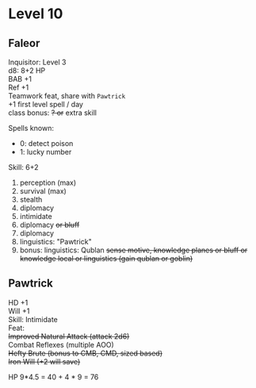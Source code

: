 # Level 10

## Faleor

Inquisitor: Level 3  
d8: 8+2 HP  
BAB +1  
Ref +1  
Teamwork feat, share with `Pawtrick`  
+1 first level spell / day  
class bonus: ~~? or~~ extra skill

Spells known:
- 0: detect poison
- 1: lucky number

Skill: 6+2
1. perception (max)
2. survival (max)
3. stealth
4. diplomacy 
5. intimidate
6. diplomacy ~~or bluff~~
7. diplomacy
8. linguistics: "Pawtrick"
9. bonus: linguistics: Qublan ~~sense motive, knowledge planes or bluff or knowledge local or linguistics (gain qublan or goblin)~~

## Pawtrick

HD +1  
Will +1  
Skill: Intimidate  
Feat:   
~~Improved Natural Attack (attack 2d6)~~  
Combat Reflexes (multiple AOO)  
~~Hefty Brute (bonus to CMB, CMD, sized based)~~  
~~Iron Will (+2 will save)~~  

HP 9*4.5 = 40 + 4 * 9 = 76  

